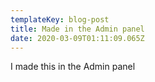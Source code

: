 ```yaml
---
templateKey: blog-post
title: Made in the Admin panel
date: 2020-03-09T01:11:09.065Z
---
```

I made this in the Admin panel